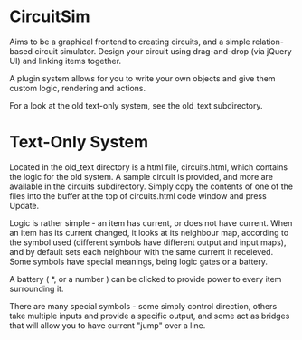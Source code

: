 CircuitSim
==========

Aims to be a graphical frontend to creating circuits, and a simple relation-based circuit simulator.
Design your circuit using drag-and-drop (via jQuery UI) and linking items together.

A plugin system allows for you to write your own objects and give them custom logic, rendering and actions.

For a look at the old text-only system, see the old_text subdirectory.


Text-Only System
================
Located in the old_text directory is a html file, circuits.html, which contains the logic for the old system.
A sample circuit is provided, and more are available in the circuits subdirectory. Simply copy the contents of one of the files into the buffer at the top of circuits.html code window and press Update.

Logic is rather simple - an item has current, or does not have current. When an item has its current changed, it looks at its neighbour map, according to the symbol used (different symbols have different output and input maps), and by default sets each neighbour with the same current it receieved.
Some symbols have special meanings, being logic gates or a battery.

A battery ( *, or a number ) can be clicked to provide power to every item surrounding it.

There are many special symbols - some simply control direction, others take multiple inputs and provide a specific output, and some act as bridges that will allow you to have current "jump" over a line.

